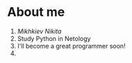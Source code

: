 # About me

1. _Mikhkiev Nikita_
2. Study Python in Netology
3. I'll become a great programmer soon!
4. 
